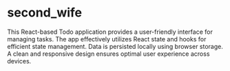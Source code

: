 # second_wife
This React-based Todo application provides a user-friendly interface for managing tasks. The app effectively utilizes React state and hooks for efficient state management. Data is persisted locally using browser storage. A clean and responsive design ensures optimal user experience across devices.
